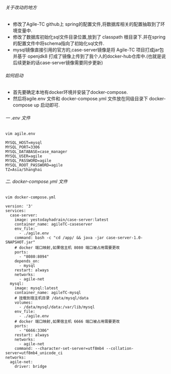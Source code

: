 ###### 关于改动的地方

- 修改了Agile-TC github上 spring的配置文件,将数据库相关的配置抽取到了环境变量中.
- 修改了数据库初始化sql文件目录位置,放到了 classpath 根目录下.并在spring的配置文件中将schema指向了初始化sql文件.
- mysql镜像直接引用的官方的,case-server镜像是将 Agile-TC 项目打成jar包 并基于 openjdk8 打成了镜像上传到了我个人的docker-hub仓库中.(也就是说后续更新的话case-server镜像需要同步更新)

###### 如何启动

- 首先要确定本地有docker环境并安装了docker-compose.
- 然后将agile.env 文件和 docker-compose.yml 文件放在同级目录下 docker-compose up 启动即可.



###### 一 .env 文件

```
vim agile.env

MYSQL_HOST=mysql
MYSQL_PORT=3306
MYSQL_DATABASE=case_manager
MYSQL_USER=agile
MYSQL_PASSWORD=agile
MYSQL_ROOT_PASSWORD=agile
TZ=Asia/Shanghai
```

###### 二. docker-compose.yml 文件
```
vim docker-compose.yml

version: '3'
services:
  case-server:
    image: yestodayhadrain/case-server:latest
    container_name: agileTC-caseserver
    env_file:
      - ./agile.env
    command: bash -c "cd /app/ && java -jar case-server-1.0-SNAPSHOT.jar"
    # docker 端口映射,如果宿主机 8080 端口被占用需要更改
    ports:
      - "8080:8094"
    depends_on:
      - mysql
    restart: always
    networks:
      - agile-net
  mysql:
    image: mysql:latest
    container_name: agileTC-mysql
    # 挂载到宿主机目录 /data/mysql/data 
    volumes:
      - /data/mysql/data:/var/lib/mysql
    env_file:
      - ./agile.env
    # docker 端口映射,如果宿主机 6666 端口被占用需要更改
    ports:
      - "6666:3306" 
    restart: always
    networks:
      - agile-net
    command: --character-set-server=utf8mb4 --collation-server=utf8mb4_unicode_ci
networks:
  agile-net:
    driver: bridge
```
